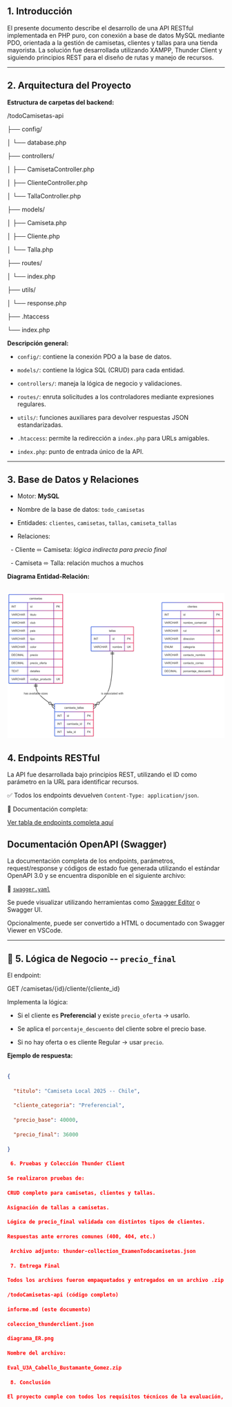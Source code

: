## 1. Introducción

El presente documento describe el desarrollo de una API RESTful implementada en PHP puro, con conexión a base de datos MySQL mediante PDO, orientada a la gestión de camisetas, clientes y tallas para una tienda mayorista. La solución fue desarrollada utilizando XAMPP, Thunder Client y siguiendo principios REST para el diseño de rutas y manejo de recursos.

---
## 2. Arquitectura del Proyecto

**Estructura de carpetas del backend:**

/todoCamisetas-api

├── config/

│ └── database.php

├── controllers/

│ ├── CamisetaController.php

│ ├── ClienteController.php

│ └── TallaController.php

├── models/

│ ├── Camiseta.php

│ ├── Cliente.php

│ └── Talla.php

├── routes/

│ └── index.php

├── utils/

│ └── response.php

├── .htaccess

└── index.php

**Descripción general:**

- `config/`: contiene la conexión PDO a la base de datos.

- `models/`: contiene la lógica SQL (CRUD) para cada entidad.

- `controllers/`: maneja la lógica de negocio y validaciones.

- `routes/`: enruta solicitudes a los controladores mediante expresiones regulares.

- `utils/`: funciones auxiliares para devolver respuestas JSON estandarizadas.

- `.htaccess`: permite la redirección a `index.php` para URLs amigables.

- `index.php`: punto de entrada único de la API.

---
## 3. Base de Datos y Relaciones

- Motor: **MySQL**

- Nombre de la base de datos: `todo_camisetas`

- Entidades: `clientes`, `camisetas`, `tallas`, `camiseta_tallas`

- Relaciones:

  - Cliente ⬄ Camiseta: *lógica indirecta para precio final*

  - Camiseta ⬄ Talla: relación muchos a muchos

 **Diagrama Entidad-Relación:** 

![Diagrama de Base de Datos](./assets/Diagrama_ER.png "Diagrama de Todo Camisetas")
---

 ## 4. Endpoints RESTful

La API fue desarrollada bajo principios REST, utilizando el ID como parámetro en la URL para identificar recursos.

✅ Todos los endpoints devuelven `Content-Type: application/json`.

📝 Documentación completa:  

[Ver tabla de endpoints completa aquí](docs/endpoints.md)

##  Documentación OpenAPI (Swagger)

La documentación completa de los endpoints, parámetros, request/response y códigos de estado fue generada utilizando el estándar OpenAPI 3.0 y se encuentra disponible en el siguiente archivo:

📄 [`swagger.yaml`](swagger.yaml)

Se puede visualizar utilizando herramientas como [Swagger Editor](https://editor.swagger.io/) o Swagger UI.

Opcionalmente, puede ser convertido a HTML o documentado con Swagger Viewer en VSCode.



---

## 🧩 5. Lógica de Negocio -- `precio_final`

El endpoint:

GET /camisetas/{id}/cliente/{cliente_id}

Implementa la lógica:

- Si el cliente es **Preferencial** y existe `precio_oferta` → usarlo.

- Se aplica el `porcentaje_descuento` del cliente sobre el precio base.

- Si no hay oferta o es cliente Regular → usar `precio`.

**Ejemplo de respuesta:**

```json

{

  "titulo": "Camiseta Local 2025 -- Chile",

  "cliente_categoria": "Preferencial",

  "precio_base": 40000,

  "precio_final": 36000

}

 6. Pruebas y Colección Thunder Client

Se realizaron pruebas de:

CRUD completo para camisetas, clientes y tallas.

Asignación de tallas a camisetas.

Lógica de precio_final validada con distintos tipos de clientes.

Respuestas ante errores comunes (400, 404, etc.)

 Archivo adjunto: thunder-collection_ExamenTodocamisetas.json

 7. Entrega Final

Todos los archivos fueron empaquetados y entregados en un archivo .zip con el siguiente contenido:

/todoCamisetas-api (código completo)

informe.md (este documento)

coleccion_thunderclient.json

diagrama_ER.png

Nombre del archivo:

Eval_U3A_Cabello_Bustamante_Gomez.zip

 8. Conclusión

El proyecto cumple con todos los requisitos técnicos de la evaluación, entregando una API modular, funcional y con lógica de negocio optimizada. Se respetaron los principios REST, se utilizaron buenas prácticas de validación y se realizó documentación completa para facilitar el consumo desde frontend o herramientas de prueba.
